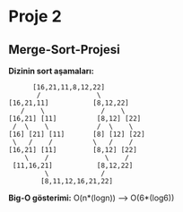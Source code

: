 # Proje 2

## Merge-Sort-Projesi

**Dizinin sort aşamaları:**



          [16,21,11,8,12,22]
           /              \
    [16,21,11]           [8,12,22]  
       /    \              /    \
    [16,21] [11]          [8,12] [22] 
     /  \    \            /  \    \
    [16] [21] [11]       [8] [12] [22]
     \   /    /          \   /    /
    [16,21] [11]         [8,12] [22]
        \    /              \    /
     [11,16,21]           [8,12,22]
             \             / 
            [8,11,12,16,21,22]




**Big-O gösterimi:** O(n*(logn)) --> O(6*(log6)) 

